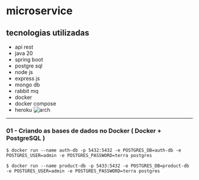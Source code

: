 # microservice
## tecnologias utilizadas
- api rest
- java 20 
- spring boot
- postgre sql
- node js
- express js
- mongo db
- rabbit mq
- docker
- docker compose
- heroku
![arch](https://i.postimg.cc/fTwRWWCf/Screenshot-2023-06-08-at-22-18-39.png)

---

### 01 - Criando as bases de dados no Docker ( Docker + PostgreSQL )
```shell
$ docker run --name auth-db -p 5432:5432 -e POSTGRES_DB=auth-db -e POSTGRES_USER=admin -e POSTGRES_PASSWORD=terra postgres
```
```shell
$ docker run --name product-db -p 5433:5432 -e POSTGRES_DB=product-db -e POSTGRES_USER=admin -e POSTGRES_PASSWORD=terra postgres
```
